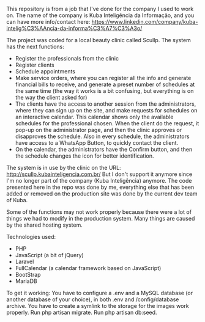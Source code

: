 This repository is from a job that I've done for the company I used to work on. The name of the company is Kuba Inteligência da Informação, and you can have more info/contact here: https://www.linkedin.com/company/kuba-intelig%C3%AAncia-da-informa%C3%A7%C3%A3o/

The project was coded for a local beauty clinic called Scullp. The system has the next functions:

- Register the professionals from the clinic
- Register clients
- Schedule appointments
- Make service orders, where you can register all the info and generate financial bills to receive, and generate a preset number of schedules at the same time (the way it works is a bit confusing, but everything is on the way the client asked for)
- The clients have the access to another session from the administrators, where they can sign up on the site, and make requests for schedules on an interactive calendar. This calendar shows only the available schedules for the professional chosen. When the client do the request, it pop-up on the administrator page, and then the clinic approves or disapproves the schedule. Also in every schedule, the administrators have access to a WhatsApp Button, to quickly contact the client.
- On the calendar, the administrators have the Confirm button, and then the schedule changes the icon for better identification. 

The system is in use by the clinic on the URL: http://scullp.kubainteligencia.com.br/
But I don't support it anymore since I'm no longer part of the company (Kuba Inteligência) anymore. The code presented here in the repo was done by me, everything else that has been added or removed on the production site was done by the current dev team of Kuba.

Some of the functions may not work properly because there were a lot of things we had to modify in the production system. Many things are caused by the shared hosting system.

Technologies used:

- PHP
- JavaScript (a bit of jQuery)
- Laravel
- FullCalendar (a calendar framework based on JavaScript)
- BootStrap
- MariaDB

To get it working:
You have to configure a .env and a MySQL database (or another database of your choice), in both .env and /config/database archive.
You have to create a symlink to the storage for the images work properly.
Run php artisan migrate.
Run php artisan db:seed.
